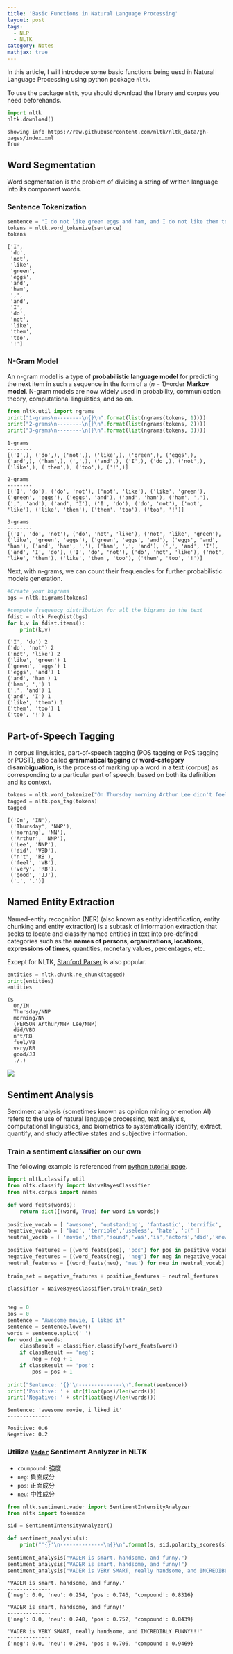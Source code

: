 ```yaml
---
title: 'Basic Functions in Natural Language Processing'
layout: post
tags:
  - NLP
  - NLTK
category: Notes
mathjax: true
---
```


In this article, I will introduce some basic functions being uesd in Natural Language Processing using python package `nltk`.

To use the package `nltk`, you should download the library and corpus you need beforehands.

<!--more-->

```python
import nltk
nltk.download()
```
```
showing info https://raw.githubusercontent.com/nltk/nltk_data/gh-pages/index.xml
True
```

## Word Segmentation
Word segmentation is the problem of dividing a string of written language into its component words.

### Sentence Tokenization
```python
sentence = "I do not like green eggs and ham, and I do not like them too!"
tokens = nltk.word_tokenize(sentence)
tokens
```

```
['I',
 'do',
 'not',
 'like',
 'green',
 'eggs',
 'and',
 'ham',
 ',',
 'and',
 'I',
 'do',
 'not',
 'like',
 'them',
 'too',
 '!']
```

### N-Gram Model
An n-gram model is a type of **probabilistic language model** for predicting the next item in such a sequence in the form of a $(n−1)$–order **Markov model**. N-gram models are now widely used in probability, communication theory, computational linguistics, and so on.
```python
from nltk.util import ngrams
print("1-grams\n--------\n{}\n".format(list(ngrams(tokens, 1))))
print("2-grams\n--------\n{}\n".format(list(ngrams(tokens, 2))))
print("3-grams\n--------\n{}\n".format(list(ngrams(tokens, 3))))
```
```
1-grams
--------
[('I',), ('do',), ('not',), ('like',), ('green',), ('eggs',), ('and',), ('ham',), (',',), ('and',), ('I',), ('do',), ('not',), ('like',), ('them',), ('too',), ('!',)]

2-grams
--------
[('I', 'do'), ('do', 'not'), ('not', 'like'), ('like', 'green'), ('green', 'eggs'), ('eggs', 'and'), ('and', 'ham'), ('ham', ','), (',', 'and'), ('and', 'I'), ('I', 'do'), ('do', 'not'), ('not', 'like'), ('like', 'them'), ('them', 'too'), ('too', '!')]

3-grams
--------
[('I', 'do', 'not'), ('do', 'not', 'like'), ('not', 'like', 'green'), ('like', 'green', 'eggs'), ('green', 'eggs', 'and'), ('eggs', 'and', 'ham'), ('and', 'ham', ','), ('ham', ',', 'and'), (',', 'and', 'I'), ('and', 'I', 'do'), ('I', 'do', 'not'), ('do', 'not', 'like'), ('not', 'like', 'them'), ('like', 'them', 'too'), ('them', 'too', '!')]
```

Next, with n-grams, we can count their frequencies for further probabilistic models generation.
```python
#Create your bigrams
bgs = nltk.bigrams(tokens)

#compute frequency distribution for all the bigrams in the text
fdist = nltk.FreqDist(bgs)
for k,v in fdist.items():
    print(k,v)
```
```
('I', 'do') 2
('do', 'not') 2
('not', 'like') 2
('like', 'green') 1
('green', 'eggs') 1
('eggs', 'and') 1
('and', 'ham') 1
('ham', ',') 1
(',', 'and') 1
('and', 'I') 1
('like', 'them') 1
('them', 'too') 1
('too', '!') 1
```

## Part-of-Speech Tagging
In corpus linguistics, part-of-speech tagging (POS tagging or PoS tagging or POST), also called **grammatical tagging** or **word-category disambiguation**, is the process of marking up a word in a text (corpus) as corresponding to a particular part of speech, based on both its definition and its context.
```python
tokens = nltk.word_tokenize("On Thursday morning Arthur Lee didn't feel very good.")
tagged = nltk.pos_tag(tokens)
tagged
```
```
[('On', 'IN'),
 ('Thursday', 'NNP'),
 ('morning', 'NN'),
 ('Arthur', 'NNP'),
 ('Lee', 'NNP'),
 ('did', 'VBD'),
 ("n't", 'RB'),
 ('feel', 'VB'),
 ('very', 'RB'),
 ('good', 'JJ'),
 ('.', '.')]
```
## Named Entity Extraction
Named-entity recognition (NER) (also known as entity identification, entity chunking and entity extraction) is a subtask of information extraction that seeks to locate and classify named entities in text into pre-defined categories such as the **names of persons, organizations, locations, expressions of times**, quantities, monetary values, percentages, etc.

Except for NLTK, [Stanford Parser](http://nlp.stanford.edu:8080/parser/) is also popular.

```python
entities = nltk.chunk.ne_chunk(tagged)
print(entities)
entities
```
```
(S
  On/IN
  Thursday/NNP
  morning/NN
  (PERSON Arthur/NNP Lee/NNP)
  did/VBD
  n't/RB
  feel/VB
  very/RB
  good/JJ
  ./.)
```

![](https://i.imgur.com/iMhHpnF.png)


## Sentiment Analysis
Sentiment analysis (sometimes known as opinion mining or emotion AI) refers to the use of natural language processing, text analysis, computational linguistics, and biometrics to systematically identify, extract, quantify, and study affective states and subjective information.

### Train a sentiment classifier on our own

The following example is referenced from [python tutorial page](https://pythonspot.com/en/python-sentiment-analysis/).

```python
import nltk.classify.util
from nltk.classify import NaiveBayesClassifier
from nltk.corpus import names
 
def word_feats(words):
    return dict([(word, True) for word in words])
 
positive_vocab = [ 'awesome', 'outstanding', 'fantastic', 'terrific', 'good', 'nice', 'great', ':)' ]
negative_vocab = [ 'bad', 'terrible','useless', 'hate', ':(' ]
neutral_vocab = [ 'movie','the','sound','was','is','actors','did','know','words','not' ]
 
positive_features = [(word_feats(pos), 'pos') for pos in positive_vocab]
negative_features = [(word_feats(neg), 'neg') for neg in negative_vocab]
neutral_features = [(word_feats(neu), 'neu') for neu in neutral_vocab]
 
train_set = negative_features + positive_features + neutral_features
 
classifier = NaiveBayesClassifier.train(train_set) 


neg = 0
pos = 0
sentence = "Awesome movie, I liked it"
sentence = sentence.lower()
words = sentence.split(' ')
for word in words:
    classResult = classifier.classify(word_feats(word))
    if classResult == 'neg':
        neg = neg + 1
    if classResult == 'pos':
        pos = pos + 1
 
print("Sentence: '{}'\n--------------\n".format(sentence))
print('Positive: ' + str(float(pos)/len(words)))
print('Negative: ' + str(float(neg)/len(words)))
```

```
Sentence: 'awesome movie, i liked it'
--------------

Positive: 0.6
Negative: 0.2
```

### Utilize [`Vader`](http://www.nltk.org/howto/sentiment.html) Sentiment Analyzer in NLTK

- `coumpound`: 強度
- `neg`: 負面成分
- `pos`: 正面成分
- `neu`: 中性成分

```python
from nltk.sentiment.vader import SentimentIntensityAnalyzer
from nltk import tokenize

sid = SentimentIntensityAnalyzer()

def sentiment_analysis(s):
    print("'{}'\n--------------\n{}\n".format(s, sid.polarity_scores(s)))
    
sentiment_analysis("VADER is smart, handsome, and funny.")
sentiment_analysis("VADER is smart, handsome, and funny!")
sentiment_analysis("VADER is VERY SMART, really handsome, and INCREDIBLY FUNNY!!!")
```
```
'VADER is smart, handsome, and funny.'
--------------
{'neg': 0.0, 'neu': 0.254, 'pos': 0.746, 'compound': 0.8316}

'VADER is smart, handsome, and funny!'
--------------
{'neg': 0.0, 'neu': 0.248, 'pos': 0.752, 'compound': 0.8439}

'VADER is VERY SMART, really handsome, and INCREDIBLY FUNNY!!!'
--------------
{'neg': 0.0, 'neu': 0.294, 'pos': 0.706, 'compound': 0.9469}
```
